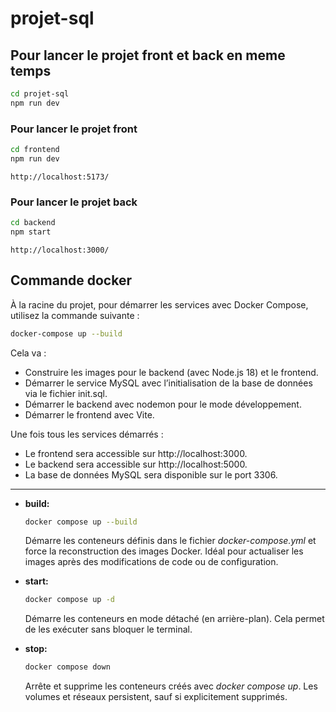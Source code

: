 ﻿# projet-sql

## Pour lancer le projet **front** et **back** en meme temps
```bash
cd projet-sql
npm run dev
```

### Pour lancer le projet **front**
```bash
cd frontend
npm run dev
```
`http://localhost:5173/`

### Pour lancer le projet **back**
```bash
cd backend
npm start
```
`http://localhost:3000/`

## Commande docker


À la racine du projet, pour démarrer les services avec Docker Compose, utilisez la commande suivante :
```bash
docker-compose up --build
```
Cela va :
- Construire les images pour le backend (avec Node.js 18) et le frontend.
- Démarrer le service MySQL avec l’initialisation de la base de données via le fichier init.sql.
- Démarrer le backend avec nodemon pour le mode développement.
- Démarrer le frontend avec Vite.

Une fois tous les services démarrés :
- Le frontend sera accessible sur http://localhost:3000.
- Le backend sera accessible sur http://localhost:5000.
- La base de données MySQL sera disponible sur le port 3306.

---
- **build:**
  ```sh
  docker compose up --build
  ```

  Démarre les conteneurs définis dans le fichier _docker-compose.yml_ et force la reconstruction des images Docker. Idéal pour actualiser les images après des modifications de code ou de configuration.

- **start:**

  ```sh
  docker compose up -d
  ```

  Démarre les conteneurs en mode détaché (en arrière-plan). Cela permet de les exécuter sans bloquer le terminal.

- **stop:**

  ```sh
  docker compose down
  ```

  Arrête et supprime les conteneurs créés avec _docker compose up_. Les volumes et réseaux persistent, sauf si explicitement supprimés.
